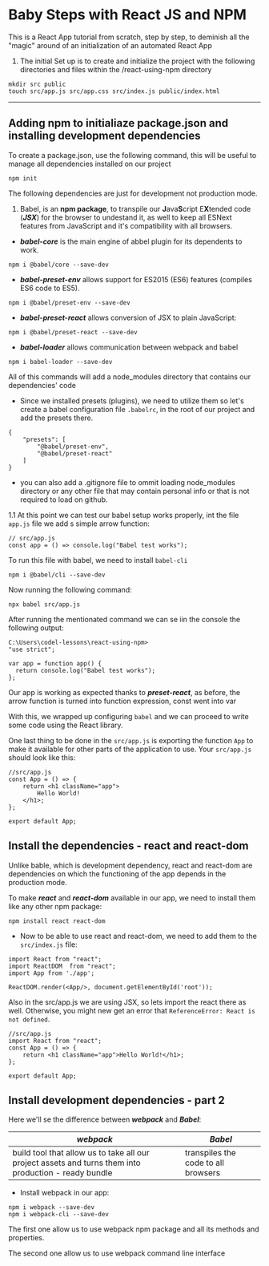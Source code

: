 

# Baby Steps with React JS and NPM
This is a React App tutorial from scratch, step by step, to deminish all the "magic" around of an initialization of an automated React App

1. The initial Set up is to create and initialize the project with the following directories and files within the /react-using-npm directory
```
mkdir src public
touch src/app.js src/app.css src/index.js public/index.html
```
---

## Adding npm to initialiaze package.json and installing development dependencies

To create a package.json, use the following command, this will be useful to manage all dependencies installed on our project
```
npm init
```


The following dependencies are just for development not production mode.

1. Babel, is an **npm package**, to transpile our **J**ava**S**cript E**X**tended code (***JSX***) for the browser to undestand it, as well to keep all ESNext features from JavaScript and it's compatibility with all browsers. 

- ***babel-core*** is the main engine of abbel plugin for its dependents to work. 
```
npm i @babel/core --save-dev
```
- ***babel-preset-env*** allows support for ES2015 (ES6) features (compiles ES6 code to ES5). 
```
npm i @babel/preset-env --save-dev
```
- ***babel-preset-react*** allows conversion of JSX to plain JavaScript:
```
npm i @babel/preset-react --save-dev
```

- ***babel-loader*** allows communication between webpack and babel
```
npm i babel-loader --save-dev
```
All of this commands will add a node_modules directory that contains our dependencies' code 

- Since we installed presets (plugins), we need to utilize them so let's create a babel configuration file ```.babelrc```, in the root of our project and add the presets there.

```
{
    "presets": [
        "@babel/preset-env",
        "@babel/preset-react"
    ]
}
```

- you can also add a .gitignore file to ommit loading node_modules directory or any other file that may contain personal info or that is not required to load on github.

1.1 At this point we can test our babel setup works properly, int the file ```app.js``` file we add s simple arrow function:
```
// src/app.js
const app = () => console.log("Babel test works");
```
To run this file with babel, we need to install ```babel-cli```
```
npm i @babel/cli --save-dev
```

Now running the following command:
```
npx babel src/app.js
```
After running the mentionated command we can se iin the console the following output:
```
C:\Users\codel-lessons\react-using-npm>
"use strict";

var app = function app() {
  return console.log("Babel test works");
};
```
Our app is working as expected thanks to ***preset-react***, as before, the arrow function is turned into function expression, const went into var

With this, we wrapped up configuring ```babel``` and we can proceed to write some code using the React library. 

One last thing to be done in the  ```src/app.js``` is exporting the function ```App``` to make it available for other parts of the application to use. Your ```src/app.js``` should look like this:

```
//src/app.js
const App = () => {
    return <h1 className="app">
        Hello World!
    </h1>;
};

export default App;
```

## Install the dependencies - react and react-dom

Unlike bable, which is development dependency, react and react-dom are dependencies on which the functioning of the app depends in the production mode.

To make ***react*** and ***react-dom*** available in our app, we need to install them like any other npm package:
```
npm install react react-dom
```

- Now to be able to use react and react-dom, we need to add them to the ```src/index.js``` file:
```
import React from "react";
import ReactDOM  from "react";
import App from './app';

ReactDOM.render(<App/>, document.getElementById('root'));
```

Also in the src/app.js we are using JSX, so lets import the react there as well. Otherwise, you might new get an error that ```ReferenceError: React is not defined```.
```
//src/app.js
import React from "react";
const App = () => {
    return <h1 className="app">Hello World!</h1>;
};

export default App;
```

## Install development dependencies - part 2

Here we'll se the difference between ***webpack*** and ***Babel***:

|***webpack***| ***Babel***|
|-------------|------------|
|build tool that allow us to take all our project assets and turns them into production - ready bundle|transpiles the code to all browsers |

- Install webpack in our app:
```
npm i webpack --save-dev
npm i webpack-cli --save-dev
```
The first one allow us to use webpack npm package and all its methods and properties.

The second one allow us to use webpack command line interface